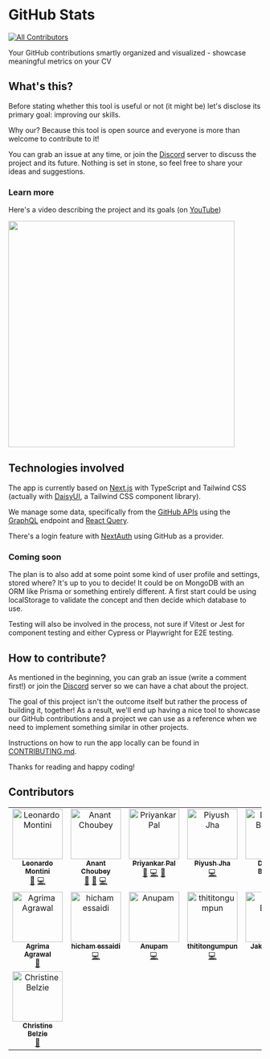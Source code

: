 # GitHub Stats

<!-- prettier-ignore-start -->
<!-- ALL-CONTRIBUTORS-BADGE:START - Do not remove or modify this section -->
[![All Contributors](https://img.shields.io/badge/all_contributors-15-orange.svg?style=flat-square)](#contributors-)
<!-- ALL-CONTRIBUTORS-BADGE:END -->
<!-- prettier-ignore-end -->

Your GitHub contributions smartly organized and visualized - showcase meaningful metrics on your CV

## What's this?

Before stating whether this tool is useful or not (it might be) let's disclose its primary goal: improving our skills.

Why our? Because this tool is open source and everyone is more than welcome to contribute to it!

You can grab an issue at any time, or join the [Discord](https://discord.gg/bqwyEa6We6) server to discuss the project and its future. Nothing is set in stone, so feel free to share your ideas and suggestions.

### Learn more

Here's a video describing the project and its goals (on [YouTube](https://www.youtube.com/watch?v=ZM92XPdrOTk))

<a href="https://www.youtube.com/watch?v=ZM92XPdrOTk">
   <img src="https://i3.ytimg.com/vi/ZM92XPdrOTk/maxresdefault.jpg" style="width:450px;">
</a>

## Technologies involved

The app is currently based on [Next.js](https://nextjs.org/) with TypeScript and Tailwind CSS (actually with [DaisyUI](https://daisyui.com/), a Tailwind CSS component library).

We manage some data, specifically from the [GitHub APIs](https://docs.github.com/en/graphql) using the [GraphQL](https://graphql.org/) endpoint and [React Query](https://tanstack.com/query/latest/).

There's a login feature with [NextAuth](https://next-auth.js.org/) using GitHub as a provider.

### Coming soon

The plan is to also add at some point some kind of user profile and settings, stored where? It's up to you to decide! It could be on MongoDB with an ORM like Prisma or something entirely different. A first start could be using localStorage to validate the concept and then decide which database to use.

Testing will also be involved in the process, not sure if Vitest or Jest for component testing and either Cypress or Playwright for E2E testing.

## How to contribute?

As mentioned in the beginning, you can grab an issue (write a comment first!) or join the [Discord](https://discord.gg/bqwyEa6We6) server so we can have a chat about the project.

The goal of this project isn't the outcome itself but rather the process of building it, together! As a result, we'll end up having a nice tool to showcase our GitHub contributions and a project we can use as a reference when we need to implement something similar in other projects.

Instructions on how to run the app locally can be found in [CONTRIBUTING.md](./CONTRIBUTING.md).

Thanks for reading and happy coding!

## Contributors

<!-- ALL-CONTRIBUTORS-LIST:START - Do not remove or modify this section -->
<!-- prettier-ignore-start -->
<!-- markdownlint-disable -->
<table>
  <tbody>
    <tr>
      <td align="center" valign="top" width="14.28%"><a href="https://leonardomontini.dev/"><img src="https://avatars.githubusercontent.com/u/7253929?v=4?s=100" width="100px;" alt="Leonardo Montini"/><br /><sub><b>Leonardo Montini</b></sub></a><br /><a href="#projectManagement-Balastrong" title="Project Management">📆</a> <a href="https://github.com/DevLeonardoCommunity/github-stats/commits?author=Balastrong" title="Code">💻</a></td>
      <td align="center" valign="top" width="14.28%"><a href="https://bio.link/anantchoubey"><img src="https://avatars.githubusercontent.com/u/91460022?v=4?s=100" width="100px;" alt="Anant Choubey"/><br /><sub><b>Anant Choubey</b></sub></a><br /><a href="https://github.com/DevLeonardoCommunity/github-stats/commits?author=theanantchoubey" title="Documentation">📖</a> <a href="https://github.com/DevLeonardoCommunity/github-stats/issues?q=author%3Atheanantchoubey" title="Bug reports">🐛</a> <a href="https://github.com/DevLeonardoCommunity/github-stats/commits?author=theanantchoubey" title="Code">💻</a></td>
      <td align="center" valign="top" width="14.28%"><a href="http://priyank.live"><img src="https://avatars.githubusercontent.com/u/88102392?v=4?s=100" width="100px;" alt="Priyankar Pal "/><br /><sub><b>Priyankar Pal </b></sub></a><br /><a href="https://github.com/DevLeonardoCommunity/github-stats/commits?author=priyankarpal" title="Documentation">📖</a> <a href="https://github.com/DevLeonardoCommunity/github-stats/commits?author=priyankarpal" title="Code">💻</a> <a href="#ideas-priyankarpal" title="Ideas, Planning, & Feedback">🤔</a></td>
      <td align="center" valign="top" width="14.28%"><a href="https://github.com/piyushjha0409"><img src="https://avatars.githubusercontent.com/u/73685420?v=4?s=100" width="100px;" alt="Piyush Jha"/><br /><sub><b>Piyush Jha</b></sub></a><br /><a href="https://github.com/DevLeonardoCommunity/github-stats/commits?author=piyushjha0409" title="Code">💻</a></td>
      <td align="center" valign="top" width="14.28%"><a href="https://www.bassemdimassi.tech/"><img src="https://avatars.githubusercontent.com/u/75867744?v=4?s=100" width="100px;" alt="Dimassi Bassem"/><br /><sub><b>Dimassi Bassem</b></sub></a><br /><a href="#design-dimassibassem" title="Design">🎨</a> <a href="https://github.com/DevLeonardoCommunity/github-stats/commits?author=dimassibassem" title="Code">💻</a></td>
      <td align="center" valign="top" width="14.28%"><a href="http://jakubfronczyk.com"><img src="https://avatars.githubusercontent.com/u/71935020?v=4?s=100" width="100px;" alt="Jakub Fronczyk"/><br /><sub><b>Jakub Fronczyk</b></sub></a><br /><a href="https://github.com/DevLeonardoCommunity/github-stats/commits?author=jakubfronczyk" title="Code">💻</a></td>
      <td align="center" valign="top" width="14.28%"><a href="https://github.com/black-arm"><img src="https://avatars.githubusercontent.com/u/68558867?v=4?s=100" width="100px;" alt="Antonio Basile"/><br /><sub><b>Antonio Basile</b></sub></a><br /><a href="https://github.com/DevLeonardoCommunity/github-stats/commits?author=black-arm" title="Code">💻</a></td>
    </tr>
    <tr>
      <td align="center" valign="top" width="14.28%"><a href="https://github.com/Agrimaagrawal"><img src="https://avatars.githubusercontent.com/u/84567933?v=4?s=100" width="100px;" alt="Agrima Agrawal"/><br /><sub><b>Agrima Agrawal</b></sub></a><br /><a href="https://github.com/DevLeonardoCommunity/github-stats/issues?q=author%3AAgrimaagrawal" title="Bug reports">🐛</a></td>
      <td align="center" valign="top" width="14.28%"><a href="https://www.linkedin.com/in/hicham-essaidi-840b11288/"><img src="https://avatars.githubusercontent.com/u/85809218?v=4?s=100" width="100px;" alt="hicham essaidi"/><br /><sub><b>hicham essaidi</b></sub></a><br /><a href="https://github.com/DevLeonardoCommunity/github-stats/commits?author=heshamsadi" title="Code">💻</a></td>
      <td align="center" valign="top" width="14.28%"><a href="https://www.anupamac.me/"><img src="https://avatars.githubusercontent.com/u/35479077?v=4?s=100" width="100px;" alt="Anupam"/><br /><sub><b>Anupam</b></sub></a><br /><a href="https://github.com/DevLeonardoCommunity/github-stats/commits?author=luckyklyist" title="Code">💻</a></td>
      <td align="center" valign="top" width="14.28%"><a href="http://thiti.wcydtt.co"><img src="https://avatars.githubusercontent.com/u/55313215?v=4?s=100" width="100px;" alt="thititongumpun"/><br /><sub><b>thititongumpun</b></sub></a><br /><a href="https://github.com/DevLeonardoCommunity/github-stats/commits?author=thititongumpun" title="Code">💻</a></td>
      <td align="center" valign="top" width="14.28%"><a href="https://www.linkedin.com/in/jakub-baran-42a00522b/"><img src="https://avatars.githubusercontent.com/u/94863094?v=4?s=100" width="100px;" alt="Jakub Baran"/><br /><sub><b>Jakub Baran</b></sub></a><br /><a href="https://github.com/DevLeonardoCommunity/github-stats/commits?author=baranero" title="Code">💻</a></td>
      <td align="center" valign="top" width="14.28%"><a href="https://github.com/theflucs"><img src="https://avatars.githubusercontent.com/u/89919203?v=4?s=100" width="100px;" alt="Sabrina"/><br /><sub><b>Sabrina</b></sub></a><br /><a href="https://github.com/DevLeonardoCommunity/github-stats/commits?author=theflucs" title="Code">💻</a> <a href="https://github.com/DevLeonardoCommunity/github-stats/issues?q=author%3Atheflucs" title="Bug reports">🐛</a></td>
      <td align="center" valign="top" width="14.28%"><a href="https://github.com/K1ethoang"><img src="https://avatars.githubusercontent.com/u/88199151?v=4?s=100" width="100px;" alt="Kiet Hoang Gia"/><br /><sub><b>Kiet Hoang Gia</b></sub></a><br /><a href="https://github.com/DevLeonardoCommunity/github-stats/commits?author=K1ethoang" title="Code">💻</a></td>
    </tr>
    <tr>
      <td align="center" valign="top" width="14.28%"><a href="https://www.biodrop.io/CBID2"><img src="https://avatars.githubusercontent.com/u/105683440?v=4?s=100" width="100px;" alt="Christine Belzie"/><br /><sub><b>Christine Belzie</b></sub></a><br /><a href="https://github.com/DevLeonardoCommunity/github-stats/pulls?q=is%3Apr+reviewed-by%3ACBID2" title="Reviewed Pull Requests">👀</a></td>
    </tr>
  </tbody>
</table>

<!-- markdownlint-restore -->
<!-- prettier-ignore-end -->

<!-- ALL-CONTRIBUTORS-LIST:END -->
<!-- prettier-ignore-start -->
<!-- markdownlint-disable -->

<!-- markdownlint-restore -->
<!-- prettier-ignore-end -->

<!-- ALL-CONTRIBUTORS-LIST:END -->
